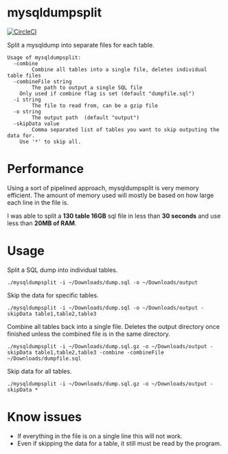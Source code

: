 # mysqldumpsplit
[![CircleCI](https://circleci.com/gh/afrase/mysqldumpsplit.svg?style=svg)](https://circleci.com/gh/afrase/mysqldumpsplit)

Split a mysqldump into separate files for each table.

```
Usage of mysqldumpsplit:
  -combine
    	Combine all tables into a single file, deletes individual table files
  -combineFile string
    	The path to output a single SQL file
	Only used if combine flag is set (default "dumpfile.sql")
  -i string
    	The file to read from, can be a gzip file
  -o string
    	The output path  (default "output")
  -skipData value
    	Comma separated list of tables you want to skip outputing the data for.
	Use '*' to skip all.
```

# Performance

Using a sort of pipelined approach, mysqldumpsplit is very memory efficient.
The amount of memory used will mostly be based on how large each line in the file is.

I was able to split a **130 table 16GB** sql file in less than **30 seconds** and use less than **20MB of RAM**.

# Usage

Split a SQL dump into individual tables.

`./mysqldumpsplit -i ~/Downloads/dump.sql -o ~/Downloads/output`

Skip the data for specific tables.

`./mysqldumpsplit -i ~/Downloads/dump.sql -o ~/Downloads/output -skipData table1,table2,table3`

Combine all tables back into a single file. Deletes the output directory once finished unless the combined 
file is in the same directory.

`./mysqldumpsplit -i ~/Downloads/dump.sql.gz -o ~/Downloads/output -skipData table1,table2,table3 -combine -combineFile ~/Downloads/dumpfile.sql`

Skip data for all tables.

`./mysqldumpsplit -i ~/Downloads/dump.sql.gz -o ~/Downloads/output -skipData *`

# Know issues
- If everything in the file is on a single line this will not work.
- Even if skipping the data for a table, it still must be read by the program.
